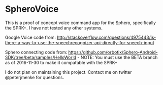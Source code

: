 # SpheroVoice

This is a proof of concept voice command app for the Sphero, specifically the SPRK+. I have not tested any other systems.


Google Voice code from: http://stackoverflow.com/questions/4975443/is-there-a-way-to-use-the-speechrecognizer-api-directly-for-speech-input

Sphero connecting code from: https://github.com/orbotix/Sphero-Android-SDK/tree/beta/samples/HelloWorld
	- NOTE: You must use the BETA branch as of 2016-11-30 to make it compatable with the SPRK+
	
	
I do not plan on maintaining this project.
Contact me on twitter @peterjmenke for questions.

